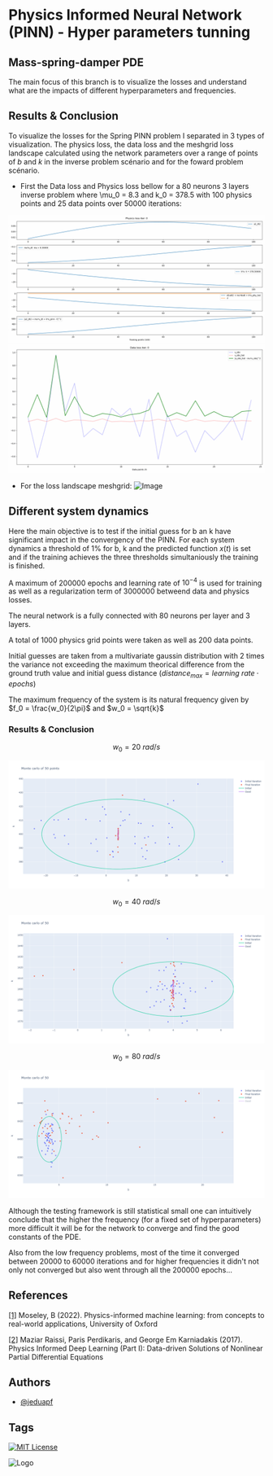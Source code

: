 # Physics Informed Neural Network (PINN) - Hyper parameters tunning
## Mass-spring-damper PDE

The main focus of this branch is to visualize the losses and understand what are the impacts of different hyperparameters and frequencies.

## Results & Conclusion

To visualize the losses for the Spring PINN problem I separated in 3 types of visualization. The physics loss, the data loss and the meshgrid loss landscape calculated using the network parameters over a range of points of $b$ and $k$ in the inverse problem scénario and for the foward problem scénario.

- First the Data loss and Physics loss bellow for a 80 neurons 3 layers inverse problem where \mu_0 = 8.3 and k_0 = 378.5 with 100 physics points and 25 data points over 50000 iterations:

![Image](https://github.com/jeduapf/PINN-SPRING/blob/7d06f366115164d0146b5abec4a5332a5c378821/Adaptative_examples/b_None_n_80_l_3_mu0_8.3_k0_378.5_pys_100_obs_25_iter_50k_lr_5.00e-04_lb_8.00e%2B07/loss1.gif)
![Image](https://github.com/jeduapf/PINN-SPRING/blob/7d06f366115164d0146b5abec4a5332a5c378821/Adaptative_examples/b_None_n_80_l_3_mu0_8.3_k0_378.5_pys_100_obs_25_iter_50k_lr_5.00e-04_lb_8.00e%2B07/loss2.gif)

- For the loss landscape meshgrid: 
![Image](https://github.com/jeduapf/PINN-SPRING/blob/7d06f366115164d0146b5abec4a5332a5c378821/Adaptative_examples/b_None_n_80_l_3_mu0_8.3_k0_378.5_pys_100_obs_25_iter_50k_lr_5.00e-04_lb_8.00e%2B07/loss_3d.gif)


## Different system dynamics

Here the main objective is to test if the initial guess for b an k have significant impact in the convergency of the PINN. For each system dynamics a threshold of 1% for b, k and the predicted function $x(t)$ is set and if the training achieves the three thresholds simultaniously the training is finished. 

A maximum of $200 000$ epochs and learning rate of $10^{-4}$ is used for training as well as a regularization term of $3000000$ betweend data and physics losses. 

The neural network is a fully connected with 80 neurons per layer and 3 layers.

A total of $1000$ physics grid points were taken as well as $200$ data points. 

Initial guesses are taken from a multivariate gaussin distribution with 2 times the variance not exceeding the maximum theorical difference from the ground truth value and initial guess distance ($distance_{max} = learning \ rate \cdot epochs$)

The maximum frequency of the system is its natural frequency given by $f_0 = \frac{w_0}{2\pi}$ and $w_0 = \sqrt{k}$

### Results & Conclusion

$$w_0 = 20 \ rad/s$$

![Image](https://github.com/jeduapf/PINN-SPRING/blob/hypertuning/monte_carlo/monte_carlo_b_4.00_k_400.00_harmonic_3.png?raw=true)

$$w_0 = 40 \ rad/s$$

![Image](https://github.com/jeduapf/PINN-SPRING/blob/hypertuning/monte_carlo/monte_carlo_b_4.00_k_1600.00_harmonic_3.png?raw=true)

$$w_0 = 80 \ rad/s$$

![Image](https://github.com/jeduapf/PINN-SPRING/blob/hypertuning/monte_carlo/monte_carlo_b_4.00_k_6400.00_harmonic_3.png?raw=true)

Although the testing framework is still statistical small one can intuitively conclude that the higher the frequency (for a fixed set of hyperparameters) more difficult it will be for the network to converge and find the good constants of the PDE.

Also from the low frequency problems, most of the time it converged between $20 000$ to $60 000$ iterations and for higher frequencies it didn't not only not converged but also went through all the $200 000$ epochs...

## References

[[1]](https://ora.ox.ac.uk/objects/uuid:b790477c-771f-4926-99c6-d2f9d248cb23/files/d8p58pd35h)
Moseley, B (2022). 
Physics-informed machine learning: from concepts to real-world applications,
University of Oxford

[[2]](https://arxiv.org/pdf/1711.10561)
Maziar Raissi, Paris Perdikaris, and George Em Karniadakis (2017). 
Physics Informed Deep Learning (Part I): Data-driven Solutions of Nonlinear Partial Differential Equations

## Authors

- [@jeduapf](https://www.github.com/jeduapf)


## Tags

[![MIT License](https://img.shields.io/badge/License-MIT-green.svg)](https://choosealicense.com/licenses/mit/)

![Logo](https://www.univ-lyon1.fr/medias/photo/logolabo-ampere_1538049854649-jpg?ID_FICHE=1738)

